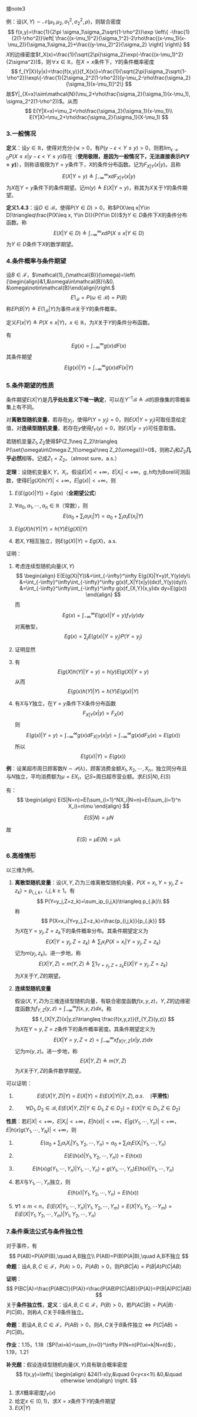 接note3

例：设$(X,Y)\sim\mathcal{N}(\mu_1,\mu_2,\sigma_1^2,\sigma_2^2,\rho)$，则联合密度
$$
f(x,y)=\frac{1}{2\pi \sigma_1\sigma_2\sqrt{1-\rho^2}}\exp
\left\{
-\frac{1}{2(1-\rho^2)}\left[
\frac{(x-\mu_1)^2}{\sigma_1^2}-2\rho\frac{(x-\mu_1)(x-\mu_2)}{\sigma_1\sigma_2}+\frac{(y-\mu_2)^2}{\sigma_2}
\right]
\right\}
$$
$X$的边缘密度$f_X(x)=\frac{1}{\sqrt{2\pi}\sigma_2}\exp(-\frac{(x-\mu_1)^2}{2\sigma^2})$，则$\forall x\in\mathbb{R}$，在$X=x$条件下，$Y$的条件概率密度
$$
f_{Y|X}(y|x)=\frac{f(x,y)}{f_X(x)}=\frac{1}{\sqrt{2\pi}\sigma_2\sqrt{1-\rho^2}}\exp\{-\frac{1}{2\sigma_2^2(1-\rho^2)}[y-\mu_2-\rho\frac{\sigma_2}{\sigma_1}(x-\mu_1)]^2\}
$$
故$Y|_{X=x}\sim\mathcal{N}(\mu_2+\rho\frac{\sigma_2}{\sigma_1}(x-\mu_1), \sigma_2^2(1-\rho^2))$。从而
$$
E(Y|X=x)=\mu_2+\rho\frac{\sigma_2}{\sigma_1}(x-\mu_1)\\
E(Y|X)=\mu_2+\rho\frac{\sigma_2}{\sigma_1}(X-\mu_1)
$$

### 3.一般情况

**定义**：设$y\in\mathbb{R}$，使得对充分小$\epsilon > 0$，有$P(y-\epsilon<Y\leq y)>0$，则若$\lim_{\epsilon\rightarrow 0}P(X\leq x|y-\epsilon<Y\leq y)$存在（**使用极限，是因为一般情况下，无法直接表示$P(Y=y)$**），则称该极限为$Y=y$条件下，$X$的条件分布函数。记为$F_{X|Y}(x|y)$。且称
$$
E(X|Y=y)\triangleq \int_{-\infty}^\infty xdF_{X|Y}(x|y)
$$
为$X$在$Y=y$条件下的条件期望。记$m(y)\triangleq E(X|Y=y)$，称其为$X$关于$Y$的条件期望。

**定义1.4.3**：设$D\in\mathcal{B}$，使得$P(Y\in D)>0$，称$P(X\leq x|Y\in D)\triangleq\frac{P(X\leq x, Y\in D)}{P(Y\in D)}$为$Y\in D$条件下$X$的条件分布函数。称
$$
E(X|Y\in D)\triangleq \int_{-\infty}^\infty xdP(X\leq x|Y\in D)
$$
为$Y\in D$条件下$X$的数学期望。

### 4.条件概率与条件期望

设$B\in\mathcal{F}$，$\mathcal{1}_{\mathcal{B}}(\omega)=\left\{\begin{align}&1,&\omega\in\mathcal{B}\\&0, &\omega\notin\mathcal{B}\end{align}\right.$
$$
E\mathcal{1}_{\mathcal{B}}=P(\omega\in\mathcal{B})=P(B)
$$
称$EP(B|Y)\triangleq E(\mathcal{1}_{\mathcal{B}}|Y)$为事件$\mathcal{B}$关于$Y$的条件概率。

定义$F(x|Y)\triangleq P(X\leq x|Y)$，$x\in\mathbb{R}$，为$X$关于$Y$的条件分布函数。

有
$$
Eg(x)=\int_{-\infty}^\infty g(x)dF(x)
$$
其条件期望
$$
E(g(x)|Y)=\int_{-\infty}^\infty g(x)dF(x|Y)
$$

### 5.条件期望的性质

条件期望$E(X|Y)$是**几乎处处意义下唯一确定**，可以在$Y^{-1}\mathcal{B}\triangleq \mathcal{B}$的原像集的零概率集上有不同。

对**离散型随机变量**，若存在$y_j$，使得$P(Y=y_j)=0$，则$E(X|Y=y_j)$可取任意给定值，对**连续型随机变量**，若存在$y$使得$f_Y(y)=0$，则$E(X|y=y)$可任意取值。

若随机变量$Z_1,Z_2$使得$P(Z_1\neq Z_2)\triangleq P(\set{\omega\in\Omega:Z_1(\omega)\neq Z_2(\omega)})=0$，则称$Z_1$和$Z_2$**几乎必然**相等。记成$Z_1=Z_2$。（almost sure，a.s.）

**定理**：设随机变量$X,Y$，$X_i$，假设$E|X|<+\infty$，$E|X_i|<+\infty$，$g,h$均为Borel可测函数，使得$E|g(X)h(Y)|<+\infty$，$E|g(x)|<+\infty$，则

1. $E(E(g(x)|Y))=Eg(x)$（**全期望公式**）

2. $\forall \alpha_0,\alpha_1,\cdots,\alpha_n\in\mathbb{R}$（常数），则
   $$
   E(\alpha_0+\sum_i\alpha_ix_i|Y)=\alpha_0+\sum_i\alpha_iE(x_i|Y)
   $$

3. $E(g(X)h(Y)|Y)=h(Y)E(g(X)|Y)$

4. 若$X,Y$相互独立，则$E(g(X)|Y)=Eg(X)$，a.s.

证明：

1. 考虑连续型随机向量$(X,Y)$
   $$
   \begin{align}
   E(E(g(X)|Y))&=\int_{-\infty}^\infty E(g(X)|Y=y)f_Y(y)dy\\
   &=\int_{-\infty}^\infty\int_{-\infty}^\infty g(x)f_X|Y(x|y)(dx)f_Y(y)(dy)\\
   &=\int_{-\infty}^\infty\int_{-\infty}^\infty g(x)f_{X,Y}(x,y)dx dy=E(g(x))
   \end{align}
   $$
   而
   $$
   Eg(x)=\int_{-\infty}^\infty E(g(x)|Y=y)f_Y(y)dy
   $$
   对离散型，
   $$
   Eg(x)=\sum_j E(g(x)|Y=y_j)P(Y=y_j)
   $$

2. 证明显然

3. 有
   $$
   E(g(X)h(Y)|Y=y)=h(y)E(g(X)|Y=y)
   $$
   从而
   $$
   E(g(x)h(Y)|Y)=h(Y)E(g(x)|Y)
   $$

4. 有$X$与$Y$独立，在$Y=y$条件下$X$条件分布函数
   $$
   F_{X|Y}(x|y)=F_X(x)
   $$
   则
   $$
   E(g(x)|Y=y)=\int_{-\infty}^\infty g(x)dF_{X|Y}(x|y)=\int_{-\infty}^\infty g(x)dF_X(x)=E(g(x))
   $$
   所以
   $$
   E(g(x)|Y)=E(g(x))
   $$

**例**：设某超市周日顾客数$N\sim\mathcal{P}(\lambda)$，顾客消费金额$X_1,X_2,\cdots,X_n$，独立同分布且与$N$独立，平均消费额为$\mu=EX_i$，记$S=$周日超市营业额。求$E(S|N),E(S)$

有：
$$
\begin{align}
E(S|N=n)=E(\sum_{i=1}^NX_i|N=n)=E(\sum_{i=1}^n X_i)=n\mu
\end{align}
$$

$$
E(S|N)=\mu N
$$

故
$$
E(S)=\mu E(N)=\mu\lambda
$$

### 6.高维情形

以三维为例。

1. **离散型随机变量**：设$(X,Y,Z)$为三维离散型随机向量，$P(X=x_i,Y=y_j,Z=z_k)=p_{i,j,k}$，$i,j,k\geq 1$。有
   $$
   P(Y=y_j,Z=z_k)=\sum_ip_{i,j,k}\triangleq p_{.jk}\\
   $$
   称
   $$
   P(X=x_i|Y=y_j,Z=z_k)=\frac{p_{i,j,k}}{p_{.jk}}
   $$
   为$X$在$Y=y_j,Z=z_k$下的条件概率分布。其条件期望定义为
   $$
   E(X|Y=y_j,Z=z_k)\triangleq \sum_i x_iP(X=x_i|Y=y_j,Z=z_k)
   $$
   记为$m(y_j,z_k)$。进一步地，称
   $$
   E(X|Y,Z)=m(Y,Z)\triangleq \sum\mathcal{1}_{Y=y_j,Z=z_k}E(X|Y=y_j,Z=z_k)
   $$
   为$X$关于$Y,Z$的期望。

2. **连续型随机变量**

   假设$(X,Y,Z)$为三维连续型随机向量，有联合密度函数$f(x,y,z)$，$Y,Z$的边缘密度函数为$f_{Y,Z}(y,z)=\int_{-\infty}^\infty f(x,y,z)dx$。称
   $$
   f_{X|Y,Z}(x|y,z)\triangleq \frac{f(x,y,z)}{f_{Y,Z}(y,z)}
   $$
   为$X$在$Y=y,Z=z$条件下的条件概率密度。其条件期望定义为
   $$
   E(X|Y=y,Z=z)=\int_{-\infty}^\infty xf_{X|Y,Z}(x|y,z)dx
   $$
   记为$m(y,z)$。进一步地，称
   $$
   E(X|Y,Z)\triangleq m(Y,Z)
   $$
   为$X$关于$Y,Z$的条件数学期望。

可以证明：

1. $$
   E(E(X|Y,Z)|Y)=E(X|Y)=E(E(X|Y)|Y,Z),a.s.\quad (\textbf{平滑性})
   $$

2. $$
   \forall D_1,D_2\in\mathcal{B},E(E(X|Y,Z)|Y\in D_1,Z\in D_2)=E(X|Y\in D_1,Z\in D_2)
   $$

**性质**：若$E|X|<+\infty$，$E|X_i|<+\infty$，$E|h(x)|<+\infty$，$E|g(Y_1,\cdots,Y_n)|<+\infty$，$E|h(x)g(Y_1,\cdots, Y_N)|<+\infty$，则

1. $$
   E(\alpha_0+\sum_i\alpha_i X_i|Y_1,Y_2,\cdots,Y_n)=\alpha_0+\sum_i\alpha_iE(X_i|Y_1,\cdots,Y_n)
   $$

2. $$
   E(E(h(x)|Y_1,Y_2,\cdots,Y_n))=E(h(x))
   $$

3. $$
   E(h(x)g(Y_1,\cdots,Y_n)|Y_1,\cdots,Y_n)=g(Y_1,\cdots, Y_n)E(h(x)|Y_1,\cdots,Y_n)
   $$

4. 若$X$与$Y_1,\cdots, Y_n$独立，则
   $$
   E(h(x)|Y_1,Y_2,\cdots,Y_n)=E(h(x))
   $$

5. $\forall 1\leq m<n$，$E(E(X|Y_1,\cdots, Y_n)|Y_1,Y_2,\cdots, Y_m)=E(X|Y_1,Y_2,\cdots Y_m)=E(E(X|Y_1,Y_2,\cdots, Y_m)|Y_1,Y_2,\cdots, Y_n)$

### 7.条件乘法公式与条件独立性

对于事件，有
$$
P(AB)=P(A)P(B),\quad A,B独立\\
P(AB)=P(B)P(A|B),\quad A,B不独立
$$
**命题**：设$A,B,C\in\mathcal{F}$，$P(A)>0$，$P(AB)>0$，则$P(BC|A)=P(B|A)P(C|AB)$

**证明**：
$$
P(BC|A)=\frac{P(ABC)}{P(A)}=\frac{P(AB)P(C|AB)}{P(A)}=P(B|A)P(C|AB)
$$
关于**条件独立性**，**定义**：设$A,B,C\in\mathcal{F}$，$P(B)>0$，若$P(AC|B)=P(A|B)\cdot P(C|B)$，则称$A,C$关于$B$条件独立。

**命题**：若设$A,B,C\in\mathcal{F}$，$P(AB)>0$，则$A,C$关于$B$条件独立$\Longleftrightarrow P(C|AB)=P(C|B)$。

**作业**：1.15，1.18（$P(\xi=k)=\sum_{n=0}^\infty P(N=n)P(\xi=k|N=n)$），1.19，1.21

**补充题**：假设连续型随机向量$(X,Y)$具有联合概率密度
$$
f(x,y)=\left\{
\begin{align}
&24(1-x)y,&\quad 0<y<x<1\\
&0,&\quad otherwise
\end{align}
\right.
$$

1. 求$X$概率密度$f_Y(x)$
2. 给定$x\in(0,1)$，求$X=x$条件下$Y$的条件期望
3. $E(X|Y)$
